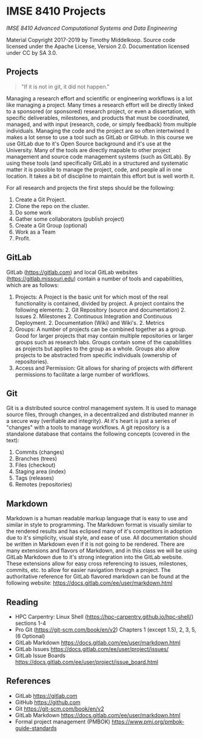 # IMSE 8410 Projects

*IMSE 8410 Advanced Computational Systems and Data Engineering*

Material Copyright 2017-2019 by Timothy Middelkoop. Source code
licensed under the Apache License, Version 2.0. Documentation licensed
under CC by SA 3.0.

## Projects

> "If it is not in git, it did not happen."

Managing a research effort and scientific or engineering workflows is
a lot like managing a project.  Many times a research effort will be
directly linked to a sponsored (or sponsored) research project, or
even a dissertation, with specific deliverables, milestones, and
products that must be coordinated, managed, and with input (research,
code, or simply feedback) from multiple individuals.  Managing the
code and the project are so often intertwined it makes a lot sense to
use a tool such as GitLab or GitHub.  In this course we use GitLab due
to it's Open Source background and it's use at the University. Many of
the tools are directly mapable to other project management and source
code management systems (such as GitLab).  By using these tools (and
specifically GitLab) in a structured and systematic matter it is
possible to manage the project, code, and people all in one location.
It takes a bit of discipline to maintain this effort but is well worth
it.

For all research and projects the first steps should be the following:
 1. Create a Git Project.
 2. Clone the repo on the cluster.
 3. Do some work
 4. Gather some collaborators (publish project)
 5. Create a Git Group (optional)
 6. Work as a Team
 7. Profit.

## GitLab

GitLab (https://gitlab.com) and local GitLab websites
(https://gitlab.missouri.edu) contain a number of tools and
capabilities, which are as follows:

1. Projects: A Project is the basic unit for which most of the real
   functionality is contained, divided by project.  A project contains
   the following elements:
   2. Git Repository (source and documentation)
   2. Issues
   2. Milestones
   2. Continuous Integration and Continuous Deployment.
   2. Documentation (Wiki) and Wiki's.
   2. Metrics
1. Groups: A number of projects can be combined together as a group.
   Good for larger projects that may contain multiple repositories or
   larger groups such as research labs.  Groups contain some of the
   capabilities as projects but applies to the group as a whole.
   Groups also allow projects to be abstracted from specific
   individuals (ownership of repositories).
1. Access and Permission: Git allows for sharing of projects with
   different permissions to facilitate a large number of workflows.


## Git

Git is a distributed source control management system.  It is used to
manage source files, through changes, in a decentralized and
distributed manner in a secure way (verifiable and integrity).  At
it's heart is just a series of "changes" with a tools to manage
workflows.  A git repository is a standalone database that contains
the following concepts (covered in the text):
1. Commits (changes)
1. Branches (trees)
1. Files (checkout)
1. Staging area (index)
1. Tags (releases)
1. Remotes (repositories)


## Markdown

Markdown is a human readable markup language that is easy to use and
similar in style to programming.  The Markdown format is visually
similar to the rendered results and has eclipsed many of it's
competitors in adoption due to it's simplicity, visual style, and ease
of use.  All documentation should be written in Markdown even if it is
not going to be rendered. There are many extensions and flavors of
Markdown, and in this class we will be using GitLab Markdown due to
it's strong integration into the GitLab website.  These extensions
allow for easy cross referencing to issues, milestones, commits,
etc. to allow for easier navigation through a project.  The
authoritative reference for GitLab flavored markdown can be found at
the following website: https://docs.gitlab.com/ee/user/markdown.html

## Reading
 * HPC Carpentry: Linux Shell (https://hpc-carpentry.github.io/hpc-shell/) sections 1-4
 * Pro Git (https://git-scm.com/book/en/v2) Chapters 1 (except 1.5), 2, 3, 5, (6 Optional)
 * GitLab Markdown https://docs.gitlab.com/ee/user/markdown.html
 * GitLab Issues https://docs.gitlab.com/ee/user/project/issues/
 * GitLab Issue Boards https://docs.gitlab.com/ee/user/project/issue_board.html

## References
 * GitLab https://gitlab.com
 * GitHub https://github.com
 * Git https://git-scm.com/book/en/v2
 * GitLab Markdown https://docs.gitlab.com/ee/user/markdown.html
 * Formal project management (PMBOK) https://www.pmi.org/pmbok-guide-standards
